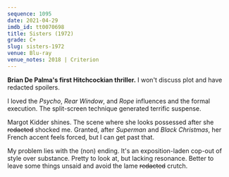```yaml
---
sequence: 1095
date: 2021-04-29
imdb_id: tt0070698
title: Sisters (1972)
grade: C+
slug: sisters-1972
venue: Blu-ray
venue_notes: 2018 | Criterion
---
```


**Brian De Palma's first Hitchcockian thriller.** I won't discuss plot and have redacted spoilers.

<!-- end -->

I loved the <span data-imdb-id="tt0054215">_Psycho_</span>, <span data-imdb-id="tt0047396">_Rear Window_</span>, and <span data-imdb-id="tt0040746">_Rope_</span> influences and the formal execution. The split-screen technique generated terrific suspense.

Margot Kidder shines. The scene where she looks possessed after she ~~redacted~~ shocked me. Granted, after <span data-imdb-id="tt0078346">_Superman_</span> and <span data-imdb-id="tt0071222">_Black Christmas_</span>, her French accent feels forced, but I can get past that.

My problem lies with the (non) ending. It's an exposition-laden cop-out of style over substance. Pretty to look at, but lacking resonance. Better to leave some things unsaid and avoid the lame ~~redacted~~ crutch.
